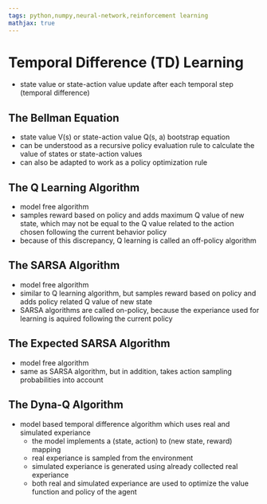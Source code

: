 ```yaml
---
tags: python,numpy,neural-network,reinforcement learning
mathjax: true
---
```

# Temporal Difference (TD) Learning

- state value or state-action value update after each temporal step (temporal difference)

## The Bellman Equation

- state value V(s) or state-action value Q(s, a) bootstrap equation
- can be understood as a recursive policy evaluation rule to calculate the value of states or state-action values
- can also be adapted to work as a policy optimization rule

## The Q Learning Algorithm

- model free algorithm
- samples reward based on policy and adds maximum Q value of new state, which may not be equal to the Q value related to the action chosen following the current behavior policy
- because of this discrepancy, Q learning is called an off-policy algorithm

## The SARSA Algorithm

- model free algorithm
- similar to Q learning algorithm, but samples reward based on policy and adds policy related Q value of new state
- SARSA algorithms are called on-policy, because the experiance used for learning is aquired following the current policy

## The Expected SARSA Algorithm

- model free algorithm
- same as SARSA algorithm, but in addition, takes action sampling probabilities into account

## The Dyna-Q Algorithm

- model based temporal difference algorithm which uses real and simulated experiance
  - the model implements a (state, action) to (new state, reward) mapping
  - real experiance is sampled from the environment
  - simulated experiance is generated using already collected real experiance
  - both real and simulated experiance are used to optimize the value function and policy of the agent

